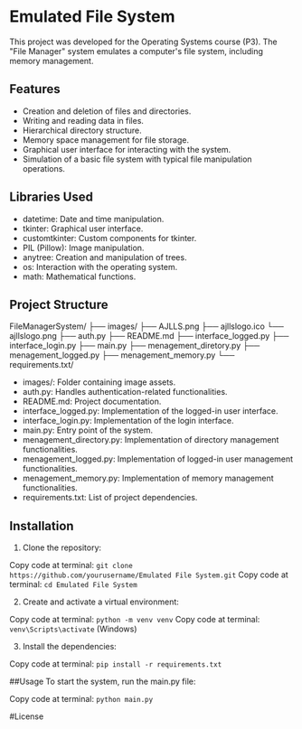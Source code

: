 # Emulated File System

This project was developed for the Operating Systems course (P3). The "File Manager" system emulates a computer's file system, including memory management.

## Features
- Creation and deletion of files and directories.
- Writing and reading data in files.
- Hierarchical directory structure.
- Memory space management for file storage.
- Graphical user interface for interacting with the system.
- Simulation of a basic file system with typical file manipulation operations.

## Libraries Used
- datetime: Date and time manipulation.
- tkinter: Graphical user interface.
- customtkinter: Custom components for tkinter.
- PIL (Pillow): Image manipulation.
- anytree: Creation and manipulation of trees.
- os: Interaction with the operating system.
- math: Mathematical functions.

## Project Structure
FileManagerSystem/
├── images/
    ├── AJLLS.png
    ├── ajllslogo.ico
    └── ajllslogo.png
├── auth.py
├── README.md
├── interface_logged.py
├── interface_login.py
├── main.py
├── menagement_diretory.py
├── menagement_logged.py
├── menagement_memory.py
└── requirements.txt/

- images/: Folder containing image assets.
- auth.py: Handles authentication-related functionalities.
- README.md: Project documentation.
- interface_logged.py: Implementation of the logged-in user interface.
- interface_login.py: Implementation of the login interface.
- main.py: Entry point of the system.
- menagement_directory.py: Implementation of directory management functionalities.
- menagement_logged.py: Implementation of logged-in user management functionalities.
- menagement_memory.py: Implementation of memory management functionalities.
- requirements.txt: List of project dependencies.

## Installation
1. Clone the repository:

Copy code at terminal: `git clone https://github.com/yourusername/Emulated File System.git`
Copy code at terminal: `cd Emulated File System`

2. Create and activate a virtual environment:

Copy code at terminal: `python -m venv venv`
Copy code at terminal: `venv\Scripts\activate` (Windows)

3. Install the dependencies:

Copy code at terminal: `pip install -r requirements.txt`

##Usage
To start the system, run the main.py file:

Copy code at terminal: `python main.py`

#License

